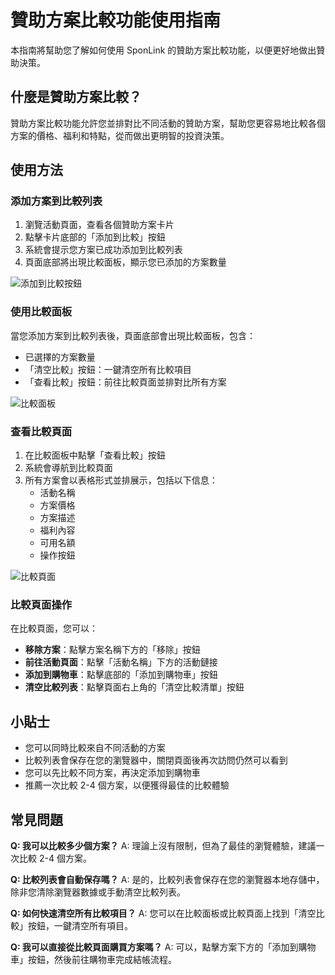 # 贊助方案比較功能使用指南

本指南將幫助您了解如何使用 SponLink 的贊助方案比較功能，以便更好地做出贊助決策。

## 什麼是贊助方案比較？

贊助方案比較功能允許您並排對比不同活動的贊助方案，幫助您更容易地比較各個方案的價格、福利和特點，從而做出更明智的投資決策。

## 使用方法

### 添加方案到比較列表

1. 瀏覽活動頁面，查看各個贊助方案卡片
2. 點擊卡片底部的「添加到比較」按鈕
3. 系統會提示您方案已成功添加到比較列表
4. 頁面底部將出現比較面板，顯示您已添加的方案數量

![添加到比較按鈕](../images/add-to-compare.png)

### 使用比較面板

當您添加方案到比較列表後，頁面底部會出現比較面板，包含：

- 已選擇的方案數量
- 「清空比較」按鈕：一鍵清空所有比較項目
- 「查看比較」按鈕：前往比較頁面並排對比所有方案

![比較面板](../images/compare-panel.png)

### 查看比較頁面

1. 在比較面板中點擊「查看比較」按鈕
2. 系統會導航到比較頁面
3. 所有方案會以表格形式並排展示，包括以下信息：
   - 活動名稱
   - 方案價格
   - 方案描述
   - 福利內容
   - 可用名額
   - 操作按鈕

![比較頁面](../images/compare-page.png)

### 比較頁面操作

在比較頁面，您可以：

- **移除方案**：點擊方案名稱下方的「移除」按鈕
- **前往活動頁面**：點擊「活動名稱」下方的活動鏈接
- **添加到購物車**：點擊底部的「添加到購物車」按鈕
- **清空比較列表**：點擊頁面右上角的「清空比較清單」按鈕

## 小貼士

- 您可以同時比較來自不同活動的方案
- 比較列表會保存在您的瀏覽器中，關閉頁面後再次訪問仍然可以看到
- 您可以先比較不同方案，再決定添加到購物車
- 推薦一次比較 2-4 個方案，以便獲得最佳的比較體驗

## 常見問題

**Q: 我可以比較多少個方案？**
A: 理論上沒有限制，但為了最佳的瀏覽體驗，建議一次比較 2-4 個方案。

**Q: 比較列表會自動保存嗎？**
A: 是的，比較列表會保存在您的瀏覽器本地存儲中，除非您清除瀏覽器數據或手動清空比較列表。

**Q: 如何快速清空所有比較項目？**
A: 您可以在比較面板或比較頁面上找到「清空比較」按鈕，一鍵清空所有項目。

**Q: 我可以直接從比較頁面購買方案嗎？**
A: 可以，點擊方案下方的「添加到購物車」按鈕，然後前往購物車完成結帳流程。 